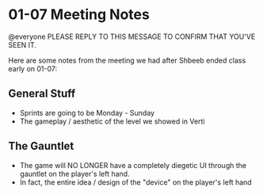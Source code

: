 # 01-07 Meeting Notes

@everyone PLEASE REPLY TO THIS MESSAGE TO CONFIRM THAT YOU'VE SEEN IT.

Here are some notes from the meeting we had after Shbeeb ended class early on 01-07:

## General Stuff
- Sprints are going to be Monday - Sunday
- The gameplay / aesthetic of the level we showed in Verti 

## The Gauntlet
- The game will NO LONGER have a completely diegetic UI through the gauntlet on the player's left hand.
- In fact, the entire idea / design of the "device" on the player's left hand 